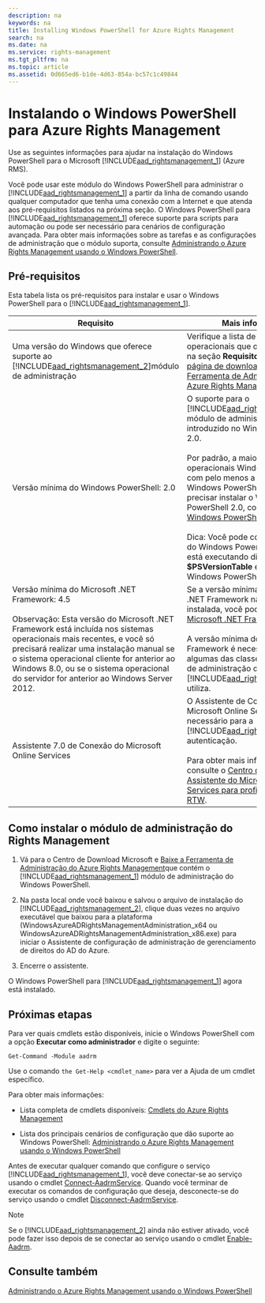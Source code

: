 ```yaml
---
description: na
keywords: na
title: Installing Windows PowerShell for Azure Rights Management
search: na
ms.date: na
ms.service: rights-management
ms.tgt_pltfrm: na
ms.topic: article
ms.assetid: 0d665ed6-b1de-4d63-854a-bc57c1c49844
---
```

# Instalando o Windows PowerShell para Azure Rights Management
Use as seguintes informações para ajudar na instalação do Windows PowerShell para o Microsoft [!INCLUDE[aad_rightsmanagement_1](../Token/aad_rightsmanagement_1_md.md)] (Azure RMS).

Você pode usar este módulo do Windows PowerShell para administrar o [!INCLUDE[aad_rightsmanagement_1](../Token/aad_rightsmanagement_1_md.md)] a partir da linha de comando usando qualquer computador que tenha uma conexão com a Internet e que atenda aos pré-requisitos listados na próxima seção. O Windows PowerShell para [!INCLUDE[aad_rightsmanagement_1](../Token/aad_rightsmanagement_1_md.md)] oferece suporte para scripts para automação ou pode ser necessário para cenários de configuração avançada. Para obter mais informações sobre as tarefas e as configurações de administração que o módulo suporta, consulte [Administrando o Azure Rights Management usando o Windows PowerShell](../Topic/Administering_Azure_Rights_Management_by_Using_Windows_PowerShell.md).

## Pré-requisitos
Esta tabela lista os pré-requisitos para instalar e usar o Windows PowerShell para o [!INCLUDE[aad_rightsmanagement_1](../Token/aad_rightsmanagement_1_md.md)].

|Requisito|Mais informações|
|-------------|--------------------|
|Uma versão do Windows que oferece suporte ao [!INCLUDE[aad_rightsmanagement_2](../Token/aad_rightsmanagement_2_md.md)]módulo de administração|Verifique a lista de sistemas operacionais que oferecem suporte na seção **Requisitos de Sistema** na [página de download para a Ferramenta de Administração do Azure Rights Management](http://go.microsoft.com/fwlink/?LinkId=257721).|
|Versão mínima do Windows PowerShell: 2.0|O suporte para o [!INCLUDE[aad_rightsmanagement_2](../Token/aad_rightsmanagement_2_md.md)] módulo de administração foi introduzido no Windows PowerShell 2.0.<br /><br />Por padrão, a maioria dos sistemas operacionais Windows é instalada com pelo menos a versão 2.0 do Windows PowerShell. Se você precisar instalar o Windows PowerShell 2.0, consulte [Instalar o Windows PowerShell 2.0](http://msdn.microsoft.com/library/ff637750.aspx).<br /><br />Dica: Você pode confirmar a versão do Windows PowerShell que você está executando digitando **$PSVersionTable** em uma sessão do Windows PowerShell.|
|Versão mínima do Microsoft .NET Framework: 4.5<br /><br />Observação: Esta versão do Microsoft .NET Framework está incluída nos sistemas operacionais mais recentes, e você só precisará realizar uma instalação manual se o sistema operacional cliente for anterior ao Windows 8.0, ou se o sistema operacional do servidor for anterior ao Windows Server 2012.|Se a versão mínima do Microsoft .NET Framework não estiver instalada, você poderá baixar o [Microsoft .NET Framework 4.5](http://www.microsoft.com/download/details.aspx?id=30653).<br /><br />A versão mínima do Microsoft .NET Framework é necessária para algumas das classes que o módulo de administração do [!INCLUDE[aad_rightsmanagement_2](../Token/aad_rightsmanagement_2_md.md)] utiliza.|
|Assistente 7.0 de Conexão do Microsoft Online Services|O Assistente de Conexão do Microsoft Online Services é necessário para a [!INCLUDE[aad_rightsmanagement_1](../Token/aad_rightsmanagement_1_md.md)] autenticação.<br /><br />Para obter mais informações, consulte o [Centro de Download: Assistente do Microsoft Online Services para profissionais de TI RTW](http://www.microsoft.com/en-us/download/details.aspx?id=41950).|

## Como instalar o módulo de administração do Rights Management

1.  Vá para o Centro de Download Microsoft e [Baixe a Ferramenta de Administração do Azure Rights Management](https://go.microsoft.com/fwlink/?LinkId=257721)que contém o [!INCLUDE[aad_rightsmanagement_1](../Token/aad_rightsmanagement_1_md.md)] módulo de administração do Windows PowerShell.

2.  Na pasta local onde você baixou e salvou o arquivo de instalação do [!INCLUDE[aad_rightsmanagement_2](../Token/aad_rightsmanagement_2_md.md)], clique duas vezes no arquivo executável que baixou para a plataforma (WindowsAzureADRightsManagementAdministration_x64 ou WindowsAzureADRightsManagementAdministration_x86.exe) para iniciar o Assistente de configuração de administração de gerenciamento de direitos do AD do Azure.

3.  Encerre o assistente.

O Windows PowerShell para [!INCLUDE[aad_rightsmanagement_1](../Token/aad_rightsmanagement_1_md.md)] agora está instalado.

## Próximas etapas
Para ver quais cmdlets estão disponíveis, inicie o Windows PowerShell com a opção **Executar como administrador** e digite o seguinte:

```
Get-Command -Module aadrm
```
Use o comando `the Get-Help <cmdlet_name>` para ver a Ajuda de um cmdlet específico.

Para obter mais informações:

-   Lista completa de cmdlets disponíveis: [Cmdlets do Azure Rights Management](https://msdn.microsoft.com/library/windowsazure/dn629398.aspx)

-   Lista dos principais cenários de configuração que dão suporte ao Windows PowerShell: [Administrando o Azure Rights Management usando o Windows PowerShell](../Topic/Administering_Azure_Rights_Management_by_Using_Windows_PowerShell.md)

Antes de executar qualquer comando que configure o serviço [!INCLUDE[aad_rightsmanagement_1](../Token/aad_rightsmanagement_1_md.md)], você deve conectar-se ao serviço usando o cmdlet [Connect-AadrmService](https://msdn.microsoft.com/library/windowsazure/dn629415.aspx). Quando você terminar de executar os comandos de configuração que deseja, desconecte-se do serviço usando o cmdlet [Disconnect-AadrmService](https://msdn.microsoft.com/library/windowsazure/dn629416.aspx).

> [!NOTE]
> Se o [!INCLUDE[aad_rightsmanagement_2](../Token/aad_rightsmanagement_2_md.md)] ainda não estiver ativado, você pode fazer isso depois de se conectar ao serviço usando o cmdlet [Enable-Aadrm](https://msdn.microsoft.com/library/windowsazure/dn629412.aspx).

## Consulte também
[Administrando o Azure Rights Management usando o Windows PowerShell](../Topic/Administering_Azure_Rights_Management_by_Using_Windows_PowerShell.md)

